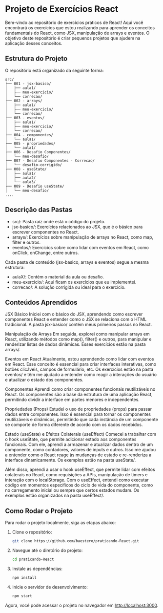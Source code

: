 # Projeto de Exercícios React

Bem-vindo ao repositório de exercícios práticos de React! Aqui você encontrará os exercícios que estou realizando para aprender os conceitos fundamentais do React, como JSX, manipulação de arrays e eventos. O objetivo deste repositório é criar pequenos projetos que ajudem na aplicação desses conceitos.

## Estrutura do Projeto

O repositório está organizado da seguinte forma:

```
src/
├── 001 - jsx-basico/
│   ├── aula1/
│   ├── meu-exercicio/
│   └── correcao/
├── 002 - arrays/
│   ├── aula1/
│   ├── meu-exercicio/
│   └── correcao/
├── 003 - eventos/
│   ├── aula1/
│   ├── meu-exercicio/
│   └── correcao/
├── 004 - componentes/
│   └── aula1/
├── 005 - propriedades/
│   └── aula1/
├── 006 - Desafio Componentes/
│   └── meu-desafio/
├── 007 - Desafio Componentes - Correcao/
│   └── desafio-corrigido/
├── 008 - useState/
│   ├── aula1/
│   ├── aula2/
│   └── aula3/
├── 009 - Desafio useState/
│   └── meu-desafio/
....

```

## Descrição das Pastas

- src/: Pasta raiz onde está o código do projeto.
- jsx-basico/: Exercícios relacionados ao JSX, que é o básico para escrever componentes no React.
- arrays/: Exercícios sobre manipulação de arrays no React, como map, filter e outros.
- eventos/: Exercícios sobre como lidar com eventos em React, como onClick, onChange, entre outros.

Cada pasta de conteúdo (jsx-basico, arrays e eventos) segue a mesma estrutura:

- aulaX/: Contém o material da aula ou desafio.
- meu-exercicio/: Aqui ficam os exercícios que eu implementei.
- correcao/: A solução corrigida ou ideal para o exercício.

## Conteúdos Aprendidos

JSX Básico
Iniciei com o básico do JSX, aprendendo como escrever componentes React e entender como o JSX se relaciona com o HTML tradicional. A pasta jsx-basico/ contém meus primeiros passos no React.

Manipulação de Arrays
Em seguida, explorei como manipular arrays em React, utilizando métodos como map(), filter() e outros, para manipular e renderizar listas de dados dinâmicas. Esses exercícios estão na pasta arrays/.

Eventos em React
Atualmente, estou aprendendo como lidar com eventos em React. Esse conceito é essencial para criar interfaces interativas, como botões clicáveis, campos de formulário, etc. Os exercícios estão na pasta eventos/ e têm me ajudado a entender como reagir a interações do usuário e atualizar o estado dos componentes.

Componentes
Aprendi como criar componentes funcionais reutilizáveis no React. Os componentes são a base da estrutura de uma aplicação React, permitindo dividir a interface em partes menores e independentes.

Propriedades (Props)
Estudei o uso de propriedades (props) para passar dados entre componentes. Isso é essencial para tornar os componentes reutilizáveis e dinâmicos, permitindo que cada instância de um componente se comporte de forma diferente de acordo com os dados recebidos.

Estado (useState) e Efeitos Colaterais (useEffect)
Comecei a trabalhar com o hook useState, que permite adicionar estado aos componentes funcionais. Com ele, aprendi a armazenar e atualizar dados dentro de um componente, como contadores, valores de inputs e outros. Isso me ajudou a entender como o React reage às mudanças de estado e re-renderiza a interface dinamicamente. Os exemplos estão na pasta useState/.

Além disso, aprendi a usar o hook useEffect, que permite lidar com efeitos colaterais no React, como requisições a APIs, manipulação de timers e interação com o localStorage. Com o useEffect, entendi como executar código em momentos específicos do ciclo de vida do componente, como no carregamento inicial ou sempre que certos estados mudam. Os exemplos estão organizados na pasta useEffect/.

## Como Rodar o Projeto

Para rodar o projeto localmente, siga as etapas abaixo:

1. Clone o repositório:

   ```bash
   git clone https://github.com/baestero/praticando-React.git
   ```

2. Navegue até o diretório do projeto:

   ```bash
   cd praticando-React
   ```

3. Instale as dependências:

   ```bash
   npm install
   ```

4. Inicie o servidor de desenvolvimento:

   ```bash
   npm start
   ```

Agora, você pode acessar o projeto no navegador em [http://localhost:3000](http://localhost:3000).
